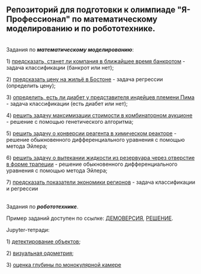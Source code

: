 ## Репозиторий для подготовки к олимпиаде "Я-Профессионал" по математическому моделированию и по робототехнике.

 \
Задания по ***математическому моделированию***:

1\) [предсказать, станет ли компания в ближайшее время банкротом](https://github.com/mualal/ya-profi-preparation/blob/master/notebooks/company-bankruptcy-prediction-pure.ipynb) - задача классификации (банкрот или нет);

2\) [предсказать цену на жильё в Бостоне](https://github.com/mualal/ya-profi-preparation/blob/master/notebooks/boston-house-prices-regression-pure.ipynb) - задача регрессии (определить цену);

3\) [определить, есть ли диабет у представителя индейцев племени Пима](https://github.com/mualal/ya-profi-preparation/blob/master/notebooks/pima-indians-diabetes-prediction-pure.ipynb) - задача классификации (есть диабет или нет);

4\) [решить задачу максимизации стоимости в комбинаторном аукционе](https://github.com/mualal/ya-profi-preparation/blob/master/notes/combinatorial_auction.ipynb) - решение с помощью генетического алгоритма;

5\) [решить задачу о конверсии реагента в химическом реакторе](https://github.com/mualal/ya-profi-preparation/blob/master/notes/ode_solution_example1.ipynb) - решение обыкновенного дифференциального уравнения с помощью метода Эйлера;

6\) [решить задачу о вытекании жидкости из резервуара через отверстие в форме трапеции](https://github.com/mualal/ya-profi-preparation/blob/master/notes/ode_solution_example2.ipynb) - решение обыкновенного дифференциального уравнения с помощью метода Эйлера;

7\) [предсказать показатели экономики регионов](https://github.com/mualal/ya-profi-preparation/blob/master/notebooks/region-economics-prediction-pure.ipynb) - задача классификации и регрессии

 \
Задания по ***робототехнике***.
 
Пример заданий доступен по ссылке: [ДЕМОВЕРСИЯ](https://gitlab.com/beerlab/iprofi2023/demo), [РЕШЕНИЕ](https://gitlab.com/mualal/ya-profi-robotics-demo-master).

Jupyter-тетради:

1\) [детектирование объектов](https://github.com/mualal/ya-profi-preparation/blob/master/notebooks/object-detection/object-detection.ipynb);

2\) [визуальная одометрия](https://github.com/mualal/ya-profi-preparation/blob/master/notebooks/visual-odometry/visual-odometry.ipynb);

3\) [оценка глубины по монокулярной камере](https://github.com/mualal/ya-profi-preparation/blob/master/notebooks/mono-depth-estimation/mono-depth-estimation.ipynb)
